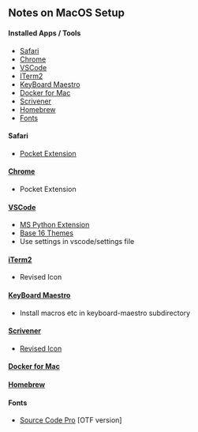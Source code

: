 ## Notes on MacOS Setup

#### Installed Apps / Tools

- [Safari](#safari)
- [Chrome](#chrome)
- [VSCode](#vscode)
- [ITerm2](#iterm2)
- [KeyBoard Maestro](#keyboard-maestro)
- [Docker for Mac](#docker-for-mac)
- [Scrivener](#scrivener)
- [Homebrew](#homebrew)
- [Fonts](#fonts)

#### Safari

- [Pocket Extension](https://safari-extensions.apple.com/details/?id=com.ideashower.pocket.safari-ET279A6R5N)

#### [Chrome](https://www.google.com/chrome/)
- Pocket Extension

#### [VSCode](https://code.visualstudio.com)

- [MS Python Extension](https://github.com/Microsoft/vscode-python)
- [Base 16 Themes](https://marketplace.visualstudio.com/items?itemName=AndrsDC.base16-themes)
- Use settings in vscode/settings file

#### [iTerm2](https://www.iterm2.com)
- Revised Icon

#### [KeyBoard Maestro](https://www.keyboardmaestro.com/main/)

- Install macros etc in keyboard-maestro subdirectory

#### [Scrivener](https://www.literatureandlatte.com/scrivener.php)

- [Revised Icon](https://dribbble.com/shots/978125-Scrivener-Icon-Replacement)

#### [Docker for Mac](https://www.docker.com/docker-mac)

#### [Homebrew](https://brew.sh)

#### Fonts

- [Source Code Pro](https://github.com/adobe-fonts/source-code-pro) [OTF version]